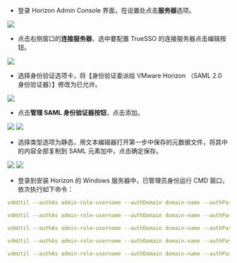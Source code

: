<IntegrationDetailCard :title="`Horizon 配置 SAML 认证`">

- 登录 Horizon Admin Console 界面，在设置处点击**服务器**选项。

![](~@imagesZhCn/integration/vmware_horizon/3-1.png)

- 点击右侧窗口的**连接服务器**，选中要配置 TrueSSO 的连接服务器点击编辑按钮。

![](~@imagesZhCn/integration/vmware_horizon/3-2.png)

- 选择身份验证选项卡，将【身份验证委派给 VMware Horizon （SAML 2.0 身份验证器）】修改为已允许。

![](~@imagesZhCn/integration/vmware_horizon/3-3.png)

- 点击**管理 SAML 身份验证器按钮**，点击添加。

![](~@imagesZhCn/integration/vmware_horizon/3-4.png)
![](~@imagesZhCn/integration/vmware_horizon/3-5.png)

- 选择类型选项为静态，用文本编辑器打开第一步中保存的元数据文件，将其中的内容全部复制到 SAML 元素加中，点击确定保存。

![](~@imagesZhCn/integration/vmware_horizon/3-6.png)
![](~@imagesZhCn/integration/vmware_horizon/3-7.png)

- 登录到安装 Horizon 的 Windows 服务器中，已管理员身份运行 CMD 窗口，依次执行如下命令：
``` yaml
vdmUtil --authAs admin-role-username --authDomain domain-name --authPassword admin-user-password --truesso --environment --add --enrollmentServer enroll-server-fqdn

vdmUtil --authAs admin-role-username --authDomain domain-name --authPassword admin-user-password --truesso --environment --list --enrollmentServer enroll-server-fqdn --domain domain-fqdn

vdmUtil --authAs admin-role-username --authDomain domain-name --authPassword admin-user-password --truesso --create --connector --domain domain-fqdn --template TrueSSO-template-name --primaryEnrollmentServer enroll-server-fqdn --secondaryEnrollmentServer enroll-server-fqdn --certificateServer ca-common-name --mode enabled

vdmUtil --authAs admin-role-username --authDomain domain-name --authPassword admin-user-password --truesso --list --authenticator

vdmUtil --authAs admin-role-username --authDomain domain-name --authPassword admin-user-password --truesso --authenticator --edit --name authenticator-fqdn --truessoMode ENABLED
```


</IntegrationDetailCard>
